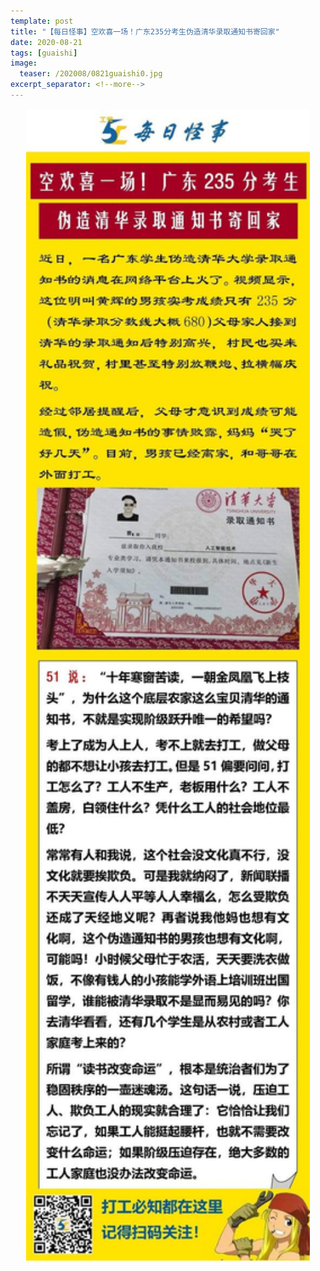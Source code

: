```yaml
---
template: post
title: "【每日怪事】空欢喜一场！广东235分考生伪造清华录取通知书寄回家"
date: 2020-08-21
tags: [guaishi]
image:
  teaser: /202008/0821guaishi0.jpg
excerpt_separator: <!--more-->
---
```


<div style="text-align:center;color:grey"><img src="/images/202008/0821guaishi.jpg" width="90%"></div><br>

